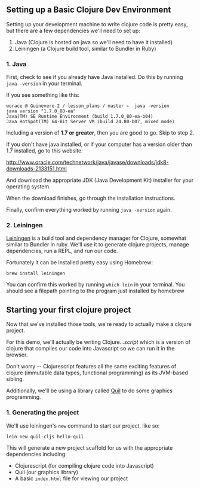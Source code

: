 ## Setting up a Basic Clojure Dev Environment

Setting up your development machine to write clojure code
is pretty easy, but there are a few dependencies we'll
need to set up:

1. Java (Clojure is hosted on java so we'll need to have it installed)
2. Leiningen (a Clojure build tool, similar to Bundler in Ruby)


### 1. Java

First, check to see if you already have Java installed. Do this by running
`java -version` in your terminal.

If you see something like this:

```
worace @ Guinevere-2 / lesson_plans / master ➸  java -version
java version "1.7.0_80-ea"
Java(TM) SE Runtime Environment (build 1.7.0_80-ea-b04)
Java HotSpot(TM) 64-Bit Server VM (build 24.80-b07, mixed mode)
```

Including a version of __1.7 or greater__, then you are good to go.
Skip to step 2.

If you don't have java installed, or if your computer has a version older
than 1.7 installed, go to this website:

http://www.oracle.com/technetwork/java/javase/downloads/jdk8-downloads-2133151.html

And download the appropriate JDK (Java Development Kit) installer for your operating system.

When the download finishes, go through the installation instructions.

Finally, confirm everything worked by running `java -version` again.

### 2. Leiningen

[Leiningen](http://leiningen.org/) is a build tool and dependency manager for Clojure,
somewhat similar to Bundler in ruby. We'll use it to generate clojure projects, manage
dependencies, run a REPL, and run our code.

Fortunately it can be installed pretty easy using Homebrew:

```
brew install leiningen
```

You can confirm this worked by running `which lein` in your terminal.
You should see a filepath pointing to the program just installed by homebrew

## Starting your first clojure project

Now that we've installed those tools, we're ready to actually make a clojure
project.

For this demo, we'll actually be writing Clojure..._script_ which is a version
of clojure that compiles our code into Javascript so we can run it in the browser.

Don't worry -- Clojurescript features all the same exciting features of clojure
(immutable data types, functional programming) as its JVM-based sibling.

Additionally, we'll be using a library called [Quil](http://quil.info/) to do
some graphics programming.

### 1. Generating the project

We'll use leiningen's `new` command to start our project, like so:

```
lein new quil-cljs hello-quil
```

This will generate a new project scaffold for us with the appropriate dependencies
including:

* Clojurescript (for compiling clojure code into Javascript)
* Quil (our graphics library)
* A basic `index.html` file for viewing our project

